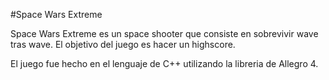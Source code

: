 #Space Wars Extreme

Space Wars Extreme es un space shooter que consiste en sobrevivir wave tras wave. El objetivo del juego es hacer un highscore.

El juego fue hecho en el lenguaje de C++ utilizando la libreria de Allegro 4.
